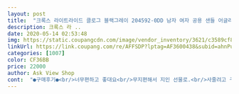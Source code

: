 ```yaml
---
layout: post 
title:  "크록스 라이트라이드 클로그 블랙그레이 204592-0DD 남자 여자 공용 샌들 어글리샌들 슬리퍼" 
description: 크록스 라 ..
date: 2020-05-14 02:53:48 
img: https://static.coupangcdn.com/image/vendor_inventory/3621/c3589cf891c4801a5deabc692b6602293c748e0745afd63b9753709294f0.jpg 
linkUrl: https://link.coupang.com/re/AFFSDP?lptag=AF3600438&subid=ahnPublicAsk&pageKey=1302065201&itemId=2315938632&vendorItemId=70535291095&traceid=V0-113-9bc4314f954838b3 
categories: [1007] 
color: CF36BB 
price: 22000 
author: Ask View Shop 
cont:  "●구매후기●<br/>너무편하고 좋대요<br/>무지편해서 지인 선물로.<br/>사줄려고 구매했어요<br/>신랑먼저 사서 시고있는모델이에요<br/>친정아빠랑 신랑이 너무 좋아해용^^<br/>크록스제품중 쿠션감은 최고인듯!!<br/>크록스중에 가장 푹신하고.<br/>.<br/>한사이즈 정도 크게 신는게 좋을듯요.<br/>.<br/>아님 정사이즈도 좋을듯요.<br/>.<br/><br/>" 
---
```

